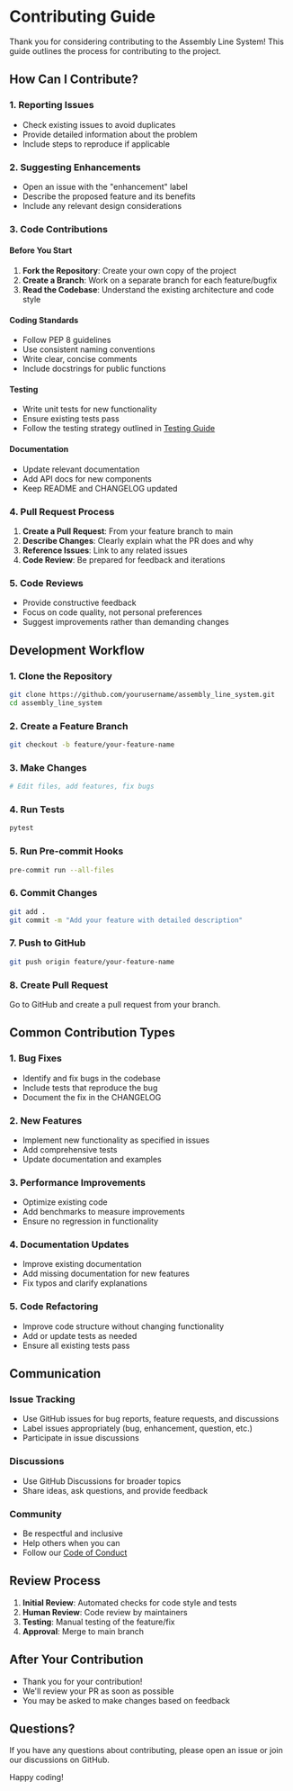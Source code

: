 # Contributing Guide

Thank you for considering contributing to the Assembly Line System! This guide outlines the process for contributing to the project.

## How Can I Contribute?

### 1. Reporting Issues

- Check existing issues to avoid duplicates
- Provide detailed information about the problem
- Include steps to reproduce if applicable

### 2. Suggesting Enhancements

- Open an issue with the "enhancement" label
- Describe the proposed feature and its benefits
- Include any relevant design considerations

### 3. Code Contributions

#### Before You Start

1. **Fork the Repository**: Create your own copy of the project
2. **Create a Branch**: Work on a separate branch for each feature/bugfix
3. **Read the Codebase**: Understand the existing architecture and code style

#### Coding Standards

- Follow PEP 8 guidelines
- Use consistent naming conventions
- Write clear, concise comments
- Include docstrings for public functions

#### Testing

- Write unit tests for new functionality
- Ensure existing tests pass
- Follow the testing strategy outlined in [Testing Guide](testing/strategy.md)

#### Documentation

- Update relevant documentation
- Add API docs for new components
- Keep README and CHANGELOG updated

### 4. Pull Request Process

1. **Create a Pull Request**: From your feature branch to main
2. **Describe Changes**: Clearly explain what the PR does and why
3. **Reference Issues**: Link to any related issues
4. **Code Review**: Be prepared for feedback and iterations

### 5. Code Reviews

- Provide constructive feedback
- Focus on code quality, not personal preferences
- Suggest improvements rather than demanding changes

## Development Workflow

### 1. Clone the Repository

```bash
git clone https://github.com/yourusername/assembly_line_system.git
cd assembly_line_system
```

### 2. Create a Feature Branch

```bash
git checkout -b feature/your-feature-name
```

### 3. Make Changes

```bash
# Edit files, add features, fix bugs
```

### 4. Run Tests

```bash
pytest
```

### 5. Run Pre-commit Hooks

```bash
pre-commit run --all-files
```

### 6. Commit Changes

```bash
git add .
git commit -m "Add your feature with detailed description"
```

### 7. Push to GitHub

```bash
git push origin feature/your-feature-name
```

### 8. Create Pull Request

Go to GitHub and create a pull request from your branch.

## Common Contribution Types

### 1. Bug Fixes

- Identify and fix bugs in the codebase
- Include tests that reproduce the bug
- Document the fix in the CHANGELOG

### 2. New Features

- Implement new functionality as specified in issues
- Add comprehensive tests
- Update documentation and examples

### 3. Performance Improvements

- Optimize existing code
- Add benchmarks to measure improvements
- Ensure no regression in functionality

### 4. Documentation Updates

- Improve existing documentation
- Add missing documentation for new features
- Fix typos and clarify explanations

### 5. Code Refactoring

- Improve code structure without changing functionality
- Add or update tests as needed
- Ensure all existing tests pass

## Communication

### Issue Tracking

- Use GitHub issues for bug reports, feature requests, and discussions
- Label issues appropriately (bug, enhancement, question, etc.)
- Participate in issue discussions

### Discussions

- Use GitHub Discussions for broader topics
- Share ideas, ask questions, and provide feedback

### Community

- Be respectful and inclusive
- Help others when you can
- Follow our [Code of Conduct](CODE_OF_CONDUCT.md)

## Review Process

1. **Initial Review**: Automated checks for code style and tests
2. **Human Review**: Code review by maintainers
3. **Testing**: Manual testing of the feature/fix
4. **Approval**: Merge to main branch

## After Your Contribution

- Thank you for your contribution!
- We'll review your PR as soon as possible
- You may be asked to make changes based on feedback

## Questions?

If you have any questions about contributing, please open an issue or join our discussions on GitHub.

Happy coding!